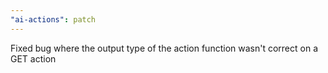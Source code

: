 ```yaml
---
"ai-actions": patch
---
```


Fixed bug where the output type of the action function wasn't correct on a GET action

